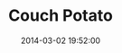 ---
layout: post
title:  "Couch Potato"
date:   2014-03-02 19:52:00
categories: ['illustrations']
image: illustrations/couchPotato.jpg
image_width: 566
image_height: 400
---